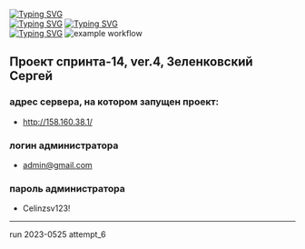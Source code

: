 <!-- [![Typing SVG](https://readme-typing-svg.herokuapp.com?color=%2336BCF7&lines=foodgram)](https://git.io/typing-svg)  -->
[![Typing SVG](https://readme-typing-svg.herokuapp.com?font=Fira+Code&size=30&pause=1000&color=F71329&multiline=true&width=435&lines=+foodgram)](https://git.io/typing-svg)  
[![Typing SVG](https://readme-typing-svg.herokuapp.com?font=Fira+Code&size=20&pause=1000&color=1D39F7&multiline=true&width=435&lines=+foodgram)](https://git.io/typing-svg)
[![Typing SVG](https://readme-typing-svg.herokuapp.com?font=Fira+Code&size=15&duration=2000&pause=1000&color=1FBB30F6&multiline=true&width=435&lines=+foodgram)](https://git.io/typing-svg)    
[![Typing SVG](https://img.shields.io/badge/foodgram-sprint--14%20ver.2-green)](https://git.io/typing-svg)
![example workflow](https://github.com/Celin-zsv/foodgram-project-react/actions/workflows/foodgram_workflow.yml/badge.svg?event=push)
## Проект спринта-14, ver.4, Зеленковский Сергей

### адрес сервера, на котором запущен проект:
* http://158.160.38.1/
### логин администратора
* admin@gmail.com
### пароль администратора
* Celinzsv123!

--------------
run 2023-0525 attempt_6